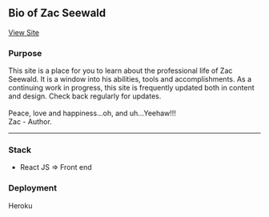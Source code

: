## Bio of Zac Seewald

[View Site](https://biozax.herokuapp.com/)

### Purpose

This site is a place for you to learn about the professional life of Zac Seewald. It is a window into his abilities, tools and accomplishments. As a continuing work in progress, this site is frequently updated both in content and design. Check back regularly for updates.
<br><br>
Peace, love and happiness...oh,  and uh...Yeehaw!!!
<br>
    Zac - Author.
<hr>

### Stack
- React JS => Front end

### Deployment
Heroku